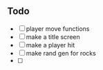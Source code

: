 ## Todo
- [ ] player move functions
- [ ] make a title screen
- [ ] make a player hit 
- [ ] make rand gen for rocks
- [ ] 



